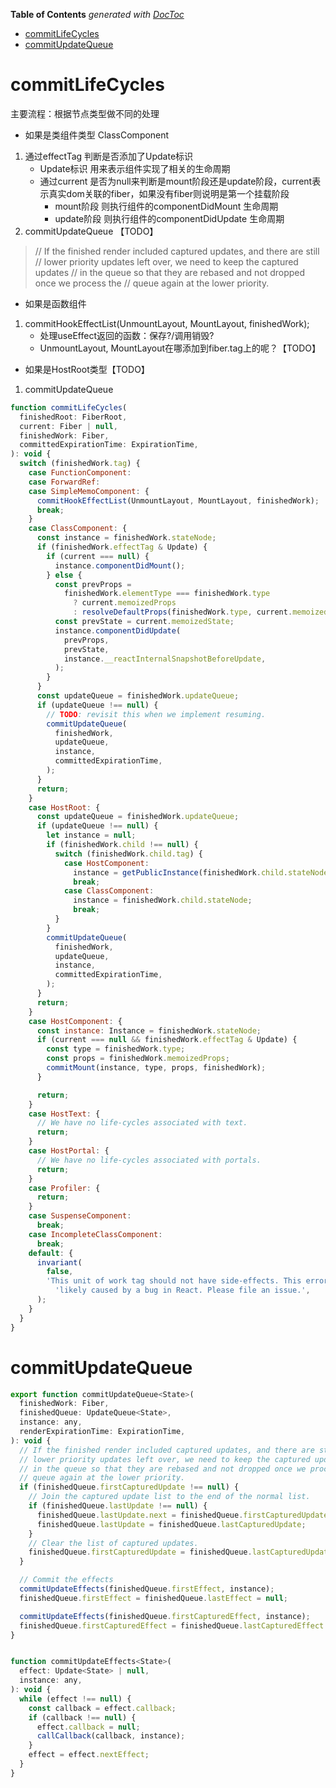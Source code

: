 <!-- START doctoc generated TOC please keep comment here to allow auto update -->
<!-- DON'T EDIT THIS SECTION, INSTEAD RE-RUN doctoc TO UPDATE -->
**Table of Contents**  *generated with [DocToc](https://github.com/thlorenz/doctoc)*

- [commitLifeCycles](#commitlifecycles)
- [commitUpdateQueue](#commitupdatequeue)

<!-- END doctoc generated TOC please keep comment here to allow auto update -->

# commitLifeCycles
主要流程：根据节点类型做不同的处理

- 如果是类组件类型 ClassComponent
1. 通过effectTag 判断是否添加了Update标识
    - Update标识 用来表示组件实现了相关的生命周期
    - 通过current 是否为null来判断是mount阶段还是update阶段，current表示真实dom关联的fiber，如果没有fiber则说明是第一个挂载阶段
        - mount阶段  则执行组件的componentDidMount 生命周期
        - update阶段 则执行组件的componentDidUpdate 生命周期
2. commitUpdateQueue 【TODO】
>// If the finished render included captured updates, and there are still
 // lower priority updates left over, we need to keep the captured updates
 // in the queue so that they are rebased and not dropped once we process the
 // queue again at the lower priority.

- 如果是函数组件
1. commitHookEffectList(UnmountLayout, MountLayout, finishedWork);
    - 处理useEffect返回的函数：保存?/调用销毁?
    - UnmountLayout, MountLayout在哪添加到fiber.tag上的呢？【TODO】

- 如果是HostRoot类型【TODO】
1. commitUpdateQueue

```javascript
function commitLifeCycles(
  finishedRoot: FiberRoot,
  current: Fiber | null,
  finishedWork: Fiber,
  committedExpirationTime: ExpirationTime,
): void {
  switch (finishedWork.tag) {
    case FunctionComponent:
    case ForwardRef:
    case SimpleMemoComponent: {
      commitHookEffectList(UnmountLayout, MountLayout, finishedWork);
      break;
    }
    case ClassComponent: {
      const instance = finishedWork.stateNode;
      if (finishedWork.effectTag & Update) {
        if (current === null) {
          instance.componentDidMount();
        } else {
          const prevProps =
            finishedWork.elementType === finishedWork.type
              ? current.memoizedProps
              : resolveDefaultProps(finishedWork.type, current.memoizedProps);
          const prevState = current.memoizedState;
          instance.componentDidUpdate(
            prevProps,
            prevState,
            instance.__reactInternalSnapshotBeforeUpdate,
          );
        }
      }
      const updateQueue = finishedWork.updateQueue;
      if (updateQueue !== null) {
        // TODO: revisit this when we implement resuming.
        commitUpdateQueue(
          finishedWork,
          updateQueue,
          instance,
          committedExpirationTime,
        );
      }
      return;
    }
    case HostRoot: {
      const updateQueue = finishedWork.updateQueue;
      if (updateQueue !== null) {
        let instance = null;
        if (finishedWork.child !== null) {
          switch (finishedWork.child.tag) {
            case HostComponent:
              instance = getPublicInstance(finishedWork.child.stateNode);
              break;
            case ClassComponent:
              instance = finishedWork.child.stateNode;
              break;
          }
        }
        commitUpdateQueue(
          finishedWork,
          updateQueue,
          instance,
          committedExpirationTime,
        );
      }
      return;
    }
    case HostComponent: {
      const instance: Instance = finishedWork.stateNode;
      if (current === null && finishedWork.effectTag & Update) {
        const type = finishedWork.type;
        const props = finishedWork.memoizedProps;
        commitMount(instance, type, props, finishedWork);
      }

      return;
    }
    case HostText: {
      // We have no life-cycles associated with text.
      return;
    }
    case HostPortal: {
      // We have no life-cycles associated with portals.
      return;
    }
    case Profiler: { 
      return;
    }
    case SuspenseComponent:
      break;
    case IncompleteClassComponent:
      break;
    default: {
      invariant(
        false,
        'This unit of work tag should not have side-effects. This error is ' +
          'likely caused by a bug in React. Please file an issue.',
      );
    }
  }
}
```

# commitUpdateQueue
```javascript
export function commitUpdateQueue<State>(
  finishedWork: Fiber,
  finishedQueue: UpdateQueue<State>,
  instance: any,
  renderExpirationTime: ExpirationTime,
): void {
  // If the finished render included captured updates, and there are still
  // lower priority updates left over, we need to keep the captured updates
  // in the queue so that they are rebased and not dropped once we process the
  // queue again at the lower priority.
  if (finishedQueue.firstCapturedUpdate !== null) {
    // Join the captured update list to the end of the normal list.
    if (finishedQueue.lastUpdate !== null) {
      finishedQueue.lastUpdate.next = finishedQueue.firstCapturedUpdate;
      finishedQueue.lastUpdate = finishedQueue.lastCapturedUpdate;
    }
    // Clear the list of captured updates.
    finishedQueue.firstCapturedUpdate = finishedQueue.lastCapturedUpdate = null;
  }

  // Commit the effects
  commitUpdateEffects(finishedQueue.firstEffect, instance);
  finishedQueue.firstEffect = finishedQueue.lastEffect = null;

  commitUpdateEffects(finishedQueue.firstCapturedEffect, instance);
  finishedQueue.firstCapturedEffect = finishedQueue.lastCapturedEffect = null;
}


function commitUpdateEffects<State>(
  effect: Update<State> | null,
  instance: any,
): void {
  while (effect !== null) {
    const callback = effect.callback;
    if (callback !== null) {
      effect.callback = null;
      callCallback(callback, instance);
    }
    effect = effect.nextEffect;
  }
}
```
